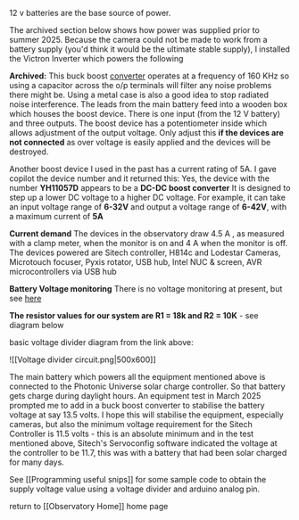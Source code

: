  12 v batteries are the base source of power.

The archived section below shows how power was supplied prior to summer 2025. Because the camera could not be made to work from a battery supply (you'd think it would be the ultimate stable supply), I installed the Victron Inverter which powers the following



**Archived:**
This buck boost [converter](https://kunkune.co.uk/shop/dc-to-dc-converters/250w-10a-boost-converter-step-up-module-8-48v-to-12-50v-adjustable/)  operates at a frequency of 160 KHz so using a capacitor across the o/p terminals will filter any noise problems there might be. Using a metal case is also a good idea to stop radiated noise interference. The leads from the main battery feed into a wooden box which houses the boost device. There is one input (from the 12 V battery) and three outputs. The boost device has a potentiometer inside which allows adjustment of the output voltage. Only adjust this **if the devices are not connected** as over voltage is easily applied and the devices will be destroyed.

Another boost device I used in the past has a current rating of 5A. 
I gave copilot the device number and it returned this:
Yes, the device with the number **YH11057D** appears to be a **DC-DC boost converter**
It is designed to step up a lower DC voltage to a higher DC voltage. For example, it can take an input voltage range of **6-32V** and output a voltage range of **6-42V**, with a maximum current of **5A**

**Current demand**
The devices in the observatory draw 4.5 A , as measured with a clamp meter, when the monitor is on and 4 A when the monitor is off.
The devices powered are Sitech controller, H814c and Lodestar Cameras, Microtouch focuser, Pyxis rotator, USB hub, Intel NUC & screen, AVR microcontrollers via USB hub

**Battery Voltage monitoring**
There is no voltage monitoring at present, but see [here](https://www.re-innovation.co.uk/docs/accurate-voltage-measurment/)

**The resistor values for our system are R1 = 18k and R2 = 10K** - see diagram below

basic voltage divider diagram from the link above:

![[Voltage divider circuit.png|500x600]]

The main battery which powers all the equipment mentioned above is connected to the Photonic Universe solar charge controller. So that battery gets charge during daylight hours. An equipment test in March 2025 prompted me to add in a buck boost converter to stabilise the battery voltage at say 13.5 volts. I hope this will stabilise the equipment, especially cameras, but also the minimum voltage requirement for the Sitech Controller is 11.5 volts - this is an absolute minimum and in the test mentioned above, Sitech's Servoconfig software indicated the voltage at the controller to be 11.7, this was with a battery that had been solar charged for many days.

See [[Programming useful snips]] for some sample code to obtain the supply voltage value using a voltage divider and arduino analog pin.



return to [[Observatory Home]] home page
